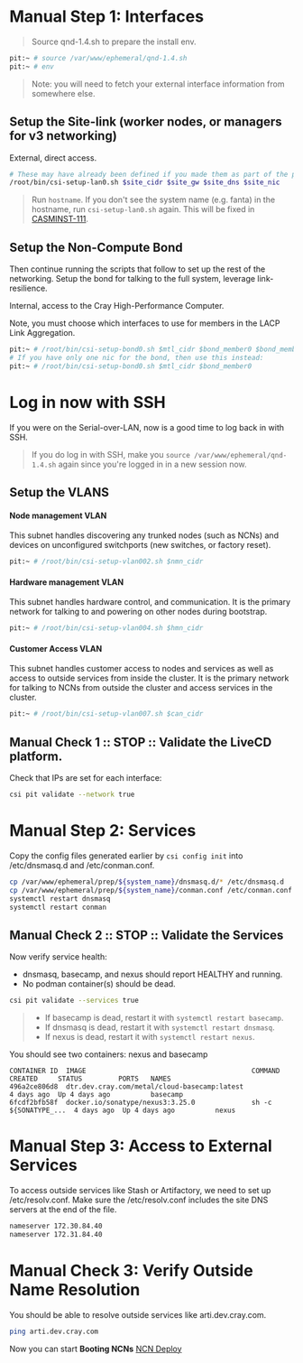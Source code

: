 # Manual Step 1: Interfaces

> Source qnd-1.4.sh to prepare the install env.

```bash
pit:~ # source /var/www/ephemeral/qnd-1.4.sh
pit:~ # env
```

> Note: you will need to fetch your external interface information from somewhere else.

## Setup the Site-link (worker nodes, or managers for v3 networking)

External, direct access.

```bash
# These may have already been defined if you made them as part of the previous doc
/root/bin/csi-setup-lan0.sh $site_cidr $site_gw $site_dns $site_nic
```

> Run `hostname`.   If you don't see the system name (e.g. fanta) in the hostname, run `csi-setup-lan0.sh` again.
This will be fixed in [CASMINST-111](https://connect.us.cray.com/jira/browse/CASMINST-111).

## Setup the Non-Compute Bond

Then continue running the scripts that follow to set up the rest of the networking.  Setup the bond for talking to the full system, leverage link-resilience.  

Internal, access to the Cray High-Performance Computer.

Note, you must choose which interfaces to use for members in the
LACP Link Aggregation.


```bash
pit:~ # /root/bin/csi-setup-bond0.sh $mtl_cidr $bond_member0 $bond_member1
# If you have only one nic for the bond, then use this instead:
pit:~ # /root/bin/csi-setup-bond0.sh $mtl_cidr $bond_member0
```

# Log in now with SSH

If you were on the Serial-over-LAN, now is a good time to log back in with SSH.  

> If you do log in with SSH, make you `source /var/www/ephemeral/qnd-1.4.sh` again since you're logged in in a new session now.

## Setup the VLANS

#### Node management VLAN

This subnet handles discovering any trunked nodes (such as NCNs)
and devices on unconfigured switchports (new switches, or factory reset).

```bash
pit:~ # /root/bin/csi-setup-vlan002.sh $nmn_cidr
```

#### Hardware management VLAN

This subnet handles hardware control, and communication. It is the primary
network for talking to and powering on other nodes during bootstrap.

```bash
pit:~ # /root/bin/csi-setup-vlan004.sh $hmn_cidr
```

#### Customer Access VLAN

This subnet handles customer access to nodes and services as well as access to outside services from inside the cluster. It is the primary
network for talking to NCNs from outside the cluster and access services in the cluster.

```bash
pit:~ # /root/bin/csi-setup-vlan007.sh $can_cidr
```

## Manual Check 1 :: STOP :: Validate the LiveCD platform.

Check that IPs are set for each interface:

```bash
csi pit validate --network true
```

# Manual Step 2: Services

Copy the config files generated earlier by `csi config init` into /etc/dnsmasq.d and /etc/conman.conf.
```bash
cp /var/www/ephemeral/prep/${system_name}/dnsmasq.d/* /etc/dnsmasq.d
cp /var/www/ephemeral/prep/${system_name}/conman.conf /etc/conman.conf
systemctl restart dnsmasq
systemctl restart conman
```

## Manual Check 2 :: STOP :: Validate the Services

Now verify service health:
- dnsmasq, basecamp, and nexus should report HEALTHY and running.
- No podman container(s) should be dead.

```bash
csi pit validate --services true
```

> - If basecamp is dead, restart it with `systemctl restart basecamp`.
> - If dnsmasq is dead, restart it with `systemctl restart dnsmasq`.
> - If nexus is dead, restart it with `systemctl restart nexus`.

You should see two containers: nexus and basecamp

```
CONTAINER ID  IMAGE                                         COMMAND               CREATED     STATUS         PORTS   NAMES
496a2ce806d8  dtr.dev.cray.com/metal/cloud-basecamp:latest                        4 days ago  Up 4 days ago          basecamp
6fcdf2bfb58f  docker.io/sonatype/nexus3:3.25.0              sh -c ${SONATYPE_...  4 days ago  Up 4 days ago          nexus
```

# Manual Step 3: Access to External Services

To access outside services like Stash or Artifactory, we need to set up /etc/resolv.conf.  Make sure the /etc/resolv.conf includes the site DNS servers at the end of the file.

```bash
nameserver 172.30.84.40
nameserver 172.31.84.40
```

# Manual Check 3: Verify Outside Name Resolution

You should be able to resolve outside services like arti.dev.cray.com.

```bash
ping arti.dev.cray.com
```

Now you can start **Booting NCNs** [NCN Deploy](005-NCN-DEPLOY.md)
